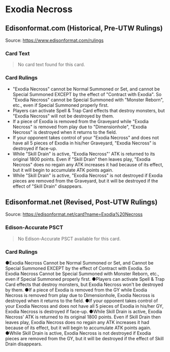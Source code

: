 # Exodia Necross

## Edisonformat.com (Historical, Pre-UTW Rulings)

Source: https://www.edisonformat.com/rulings

### Card Text

> No card text found for this card.

### Card Rulings

*   "Exodia Necross" cannot be Normal Summoned or Set, and cannot be Special Summoned EXCEPT by the effect of "Contract with Exodia". So "Exodia Necross" cannot be Special Summoned with "Monster Reborn", etc., even if Special Summoned properly first.
*   Players can activate Spell & Trap Card effects that destroy monsters, but "Exodia Necross" will not be destroyed by them.
*   If a piece of Exodia is removed from the Graveyard while "Exodia Necross" is removed from play due to "Dimensionhole", "Exodia Necross" is destroyed when it returns to the field.
*   If your opponent takes control of your "Exodia Necross" and does not have all 5 pieces of Exodia in his/her Graveyard, "Exodia Necross" is destroyed if face-up.
*   While "Skill Drain" is active, "Exodia Necross"' ATK is returned to its original 1800 points. Even if "Skill Drain" then leaves play, "Exodia Necross" does no regain any ATK increases it had because of its effect, but it will begin to accumulate ATK points again.
*   While "Skill Drain" is active, "Exodia Necross" is not destroyed if Exodia pieces are removed from the Graveyard, but it will be destroyed if the effect of "Skill Drain" disappears.

## Edisonformat.net (Revised, Post-UTW Rulings)

Source: https://edisonformat.net/card?name=Exodia%20Necross

### Edison-Accurate PSCT

> No Edison-Accurate PSCT available for this card.

### Card Rulings

●Exodia Necross Cannot be Normal Summoned or Set, and Cannot be Special Summoned EXCEPT by the effect of Contract with Exodia. So Exodia Necross Cannot be Special Summoned with Monster Reborn, etc., even if Special Summoned properly first.
●Players can activate Spell & Trap Card effects that destroy monsters, but Exodia Necross won't be destroyed by them.
●If a piece of Exodia is removed from the GY while Exodia Necross is removed from play due to Dimensionhole, Exodia Necross is destroyed when it returns to the field.
●If your opponent takes control of your Exodia Necross and does not have all 5 pieces of Exodia in his/her GY, Exodia Necross is destroyed if face-up.
●While Skill Drain is active, Exodia Necross' ATK is returned to its original 1800 points. Even if Skill Drain then leaves play, Exodia Necross does no regain any ATK increases it had because of its effect, but it will begin to accumulate ATK points again.
●While Skill Drain is active, Exodia Necross is not destroyed if Exodia pieces are removed from the GY, but it will be destroyed if the effect of Skill Drain disappears.
            